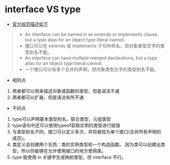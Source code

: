 # interface VS type

- [官方规范描述如下](https://github.com/microsoft/TypeScript/blob/main/doc/spec-ARCHIVED.md)

> - An interface can be named in an extends or implements clause, but a type alias for an object type literal cannot. 
> - 接口可以在 extends 或 implements 子句中命名，但对象类型文字的类型别名不能。
> - An interface can have multiple merged declarations, but a type alias for an object type literal cannot.
> - 一个接口可以有多个合并的声明，但对象类型文字的类型别名不能。

- 相同点

1. 两者都可以用来描述对象或函数的类型，但是语法不通
2. 两者都可以扩展，但是语法有所不通


- 不同点

1. type可以声明基本类型别名，联合类型，元组类型
2. type语句中还可以使用typeof获取实例的类型进行赋值
3. 与类型别名不同，接口可以定义多次，并将被视为单个接口(合并所有声明的成员)。
4. 类定义会创建两个东西：类的实例类型和一个构造函数。 因为类可以创建出类型，所以你能够在允许使用接口的地方使用类。
5. type 能使用 in 关键字生成映射类型，但 interface 不行。
